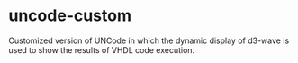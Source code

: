 # uncode-custom
Customized version of UNCode in which the dynamic display of d3-wave is used to show the results of VHDL code execution.
